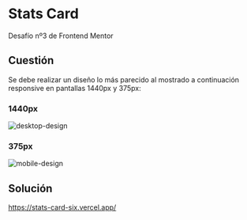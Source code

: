 # Stats Card
Desafío nº3 de Frontend Mentor

## Cuestión
Se debe realizar un diseño lo más parecido al mostrado a continuación responsive en pantallas 1440px y 375px:

### 1440px
![desktop-design](https://user-images.githubusercontent.com/16647012/158021247-0e290a62-8b32-4833-bbaa-3434c9f60916.jpg)

### 375px
![mobile-design](https://user-images.githubusercontent.com/16647012/158021251-909ebc17-967b-4fce-be94-11b0e8116054.jpg)

## Solución
https://stats-card-six.vercel.app/

